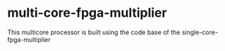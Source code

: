 # multi-core-fpga-multiplier
This multicore processor is built using the code base of the single-core-fpga-multiplier
